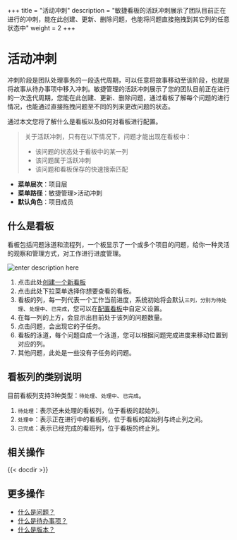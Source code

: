 ﻿+++
title = "活动冲刺"
description = "敏捷看板的活跃冲刺展示了团队目前正在进行的冲刺，能在此创建、更新、删除问题，也能将问题直接拖拽到其它列的任意状态中"
weight = 2
+++

# 活动冲刺
    
冲刺阶段是团队处理事务的一段迭代周期，可以任意将故事移动至该阶段，也就是将故事从待办事项中移入冲刺。敏捷管理的活跃冲刺展示了您的团队目前正在进行的一次迭代周期，您能在此创建、更新、删除问题，通过看板了解每个问题的进行情况，也能通过直接拖拽问题至不同的列来更改问题的状态。

通过本文您将了解什么是看板以及如何对看板进行配置。

<blockquote class="note">
  关于活跃冲刺，只有在以下情况下，问题才能出现在看板中：
  <ul>
  <li>该问题的状态处于看板中的某一列</li>
  <li>该问题属于活跃冲刺</li>
  <li>该问题和看板保存的快速搜索匹配</li>
  </ul>
  </blockquote>

- **菜单层次**：项目层
- **菜单路径**：敏捷管理>活动冲刺
- **默认角色**：项目成员

## 什么是看板

看板包括问题泳道和流程列，一个板显示了一个或多个项目的问题，给你一种灵活的观察和管理方式，对工作进行进度管理。


![enter description here](/docs/user-guide/agile/imge/kanban.png)

1. 点击此处[创建一个新看板](../sprint/create-kanban)
2. 点击此处下拉菜单选择你想要查看的看板。
3. 看板的列，每一列代表一个工作当前进度，系统初始将会默认`三列，分别为待处理`、`处理中`、`已完成`，您可以在[配置看板](../sprint/manage-kanban)中自定义设置。
4. 在每一列的上方，会显示出目前处于该列的问题数量。
5. 点击问题，会出现它的子任务。
6. 看板的泳道，每个问题自成一个泳道，您可以根据问题完成进度来移动位置到对应的列。
7. 其他问题，此处是一些没有子任务的问题。


## 看板列的类别说明

  目前看板列支持3种类型：`待处理`、`处理中`、`已完成`。

1. `待处理`：表示还未处理的看板列，位于看板的起始列。
2. `处理中`：表示正在进行中的看板列，位于看板的起始列与终止列之间。
3. `已完成`：表示已经完成的看班列，位于看板的终止列。

## 相关操作

{{< docdir >}}

## 更多操作
- [什么是问题？](../issue)
- [什么是待办事项？](../backlog)
- [什么是版本？](../release)